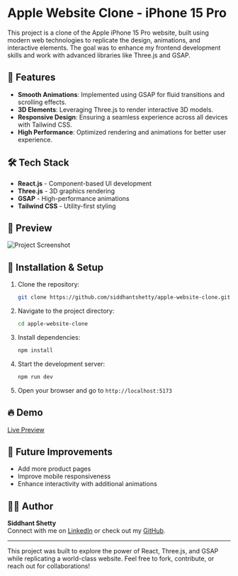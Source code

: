 # Apple Website Clone - iPhone 15 Pro

This project is a clone of the Apple iPhone 15 Pro website, built using modern web technologies to replicate the design, animations, and interactive elements. The goal was to enhance my frontend development skills and work with advanced libraries like Three.js and GSAP.

## 🚀 Features
- **Smooth Animations**: Implemented using GSAP for fluid transitions and scrolling effects.
- **3D Elements**: Leveraging Three.js to render interactive 3D models.
- **Responsive Design**: Ensuring a seamless experience across all devices with Tailwind CSS.
- **High Performance**: Optimized rendering and animations for better user experience.

## 🛠 Tech Stack
- **React.js** - Component-based UI development
- **Three.js** - 3D graphics rendering
- **GSAP** - High-performance animations
- **Tailwind CSS** - Utility-first styling

## 📸 Preview
![Project Screenshot](https://your-image-link.com)

## 📂 Installation & Setup
1. Clone the repository:
   ```bash
   git clone https://github.com/siddhantshetty/apple-website-clone.git
   ```
2. Navigate to the project directory:
   ```bash
   cd apple-website-clone
   ```
3. Install dependencies:
   ```bash
   npm install
   ```
4. Start the development server:
   ```bash
   npm run dev
   ```
5. Open your browser and go to `http://localhost:5173`

## 🔥 Demo
[Live Preview](https://your-live-demo-link.com)

## 📌 Future Improvements
- Add more product pages
- Improve mobile responsiveness
- Enhance interactivity with additional animations

## 👨‍💻 Author
**Siddhant Shetty**  
Connect with me on [LinkedIn](https://www.linkedin.com/in/siddhant-shetty-1811-/) or check out my [GitHub](https://github.com/siddhantshetty).

---
This project was built to explore the power of React, Three.js, and GSAP while replicating a world-class website. Feel free to fork, contribute, or reach out for collaborations!

